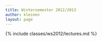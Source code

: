 ```yaml
---
title: Wintersemester 2012/2013
author: kleinen
layout: page
---
```


{% include classes/ws2012/lectures.md %}
